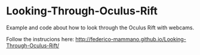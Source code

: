 # Looking-Through-Oculus-Rift
Example and code about how to look through the Oculus Rift with webcams.

Follow the instrucions here: http://federico-mammano.github.io/Looking-Through-Oculus-Rift/
